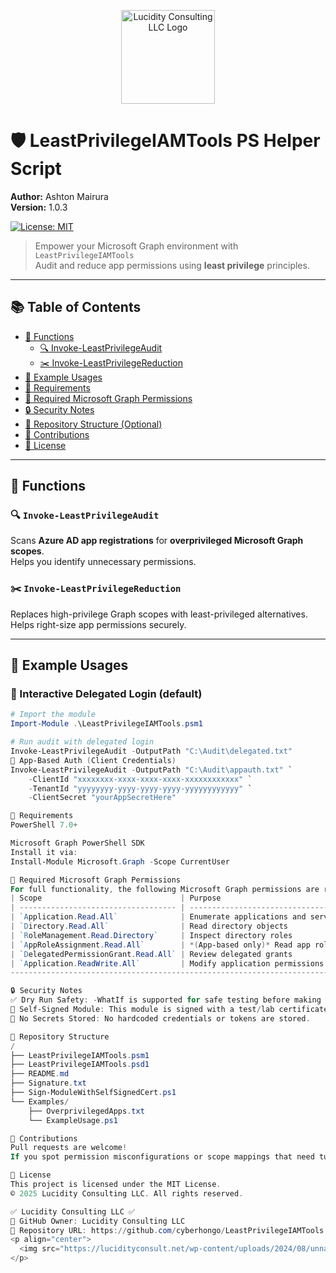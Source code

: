 <p align="center">
  <img src="https://lucidityconsult.net/wp-content/uploads/2024/08/unnamed.png" alt="Lucidity Consulting LLC Logo" width="150"/>
</p>

# 🛡️ LeastPrivilegeIAMTools PS Helper Script  
**Author:** Ashton Mairura  
**Version:** 1.0.3  

[![License: MIT](https://img.shields.io/badge/license-MIT-green.svg)](LICENSE)

> Empower your Microsoft Graph environment with `LeastPrivilegeIAMTools`  
> Audit and reduce app permissions using **least privilege** principles.

---

## 📚 Table of Contents

- [🚀 Functions](#-functions)
  - [🔍 Invoke-LeastPrivilegeAudit](#-invoke-leastprivilegeaudit)
  - [✂️ Invoke-LeastPrivilegeReduction](#-invoke-leastprivilegereduction)
- [🧪 Example Usages](#-example-usages)
- [📝 Requirements](#-requirements)
- [🔑 Required Microsoft Graph Permissions](#-required-microsoft-graph-permissions)
- [🔒 Security Notes](#-security-notes)
- [📂 Repository Structure (Optional)](#-repository-structure-optional)
- [🙌 Contributions](#-contributions)
- [📄 License](#-license)

---

## 🚀 Functions

### 🔍 `Invoke-LeastPrivilegeAudit`  
Scans **Azure AD app registrations** for **overprivileged Microsoft Graph scopes**.  
Helps you identify unnecessary permissions.

### ✂️ `Invoke-LeastPrivilegeReduction`  
Replaces high-privilege Graph scopes with least-privileged alternatives.  
Helps right-size app permissions securely.

---

## 🧪 Example Usages

### 🔹 Interactive Delegated Login (default)
```powershell
# Import the module
Import-Module .\LeastPrivilegeIAMTools.psm1

# Run audit with delegated login
Invoke-LeastPrivilegeAudit -OutputPath "C:\Audit\delegated.txt"
🔹 App-Based Auth (Client Credentials)
Invoke-LeastPrivilegeAudit -OutputPath "C:\Audit\appauth.txt" `
    -ClientId "xxxxxxxx-xxxx-xxxx-xxxx-xxxxxxxxxxxx" `
    -TenantId "yyyyyyyy-yyyy-yyyy-yyyy-yyyyyyyyyyyy" `
    -ClientSecret "yourAppSecretHere"

📝 Requirements
PowerShell 7.0+

Microsoft Graph PowerShell SDK
Install it via:
Install-Module Microsoft.Graph -Scope CurrentUser

🔑 Required Microsoft Graph Permissions
For full functionality, the following Microsoft Graph permissions are required:
| Scope                               | Purpose                                                   |
| ----------------------------------- | --------------------------------------------------------- |
| `Application.Read.All`              | Enumerate applications and service principals             |
| `Directory.Read.All`                | Read directory objects                                    |
| `RoleManagement.Read.Directory`     | Inspect directory roles                                   |
| `AppRoleAssignment.Read.All`        | *(App-based only)* Read app role assignments              |
| `DelegatedPermissionGrant.Read.All` | Review delegated grants                                   |
| `Application.ReadWrite.All`         | Modify application permissions *(required for reduction)* |
---------------------------------------------------------------------------------------------------

🔒 Security Notes
✅ Dry Run Safety: -WhatIf is supported for safe testing before making changes.
🔏 Self-Signed Module: This module is signed with a test/lab certificate.
🚫 No Secrets Stored: No hardcoded credentials or tokens are stored.

📂 Repository Structure
/
├── LeastPrivilegeIAMTools.psm1
├── LeastPrivilegeIAMTools.psd1
├── README.md
├── Signature.txt
├── Sign-ModuleWithSelfSignedCert.ps1
└── Examples/
    ├── OverprivilegedApps.txt
    └── ExampleUsage.ps1

🙌 Contributions
Pull requests are welcome!
If you spot permission misconfigurations or scope mappings that need tuning—open an issue or PR.

📄 License
This project is licensed under the MIT License.
© 2025 Lucidity Consulting LLC. All rights reserved.

✅ Lucidity Consulting LLC ✅
🔁 GitHub Owner: Lucidity Consulting LLC
🔗 Repository URL: https://github.com/cyberhongo/LeastPrivilegeIAMTools
<p align="center">
  <img src="https://lucidityconsult.net/wp-content/uploads/2024/08/unnamed.png" alt="Lucidity Consulting LLC Logo" width="150"/>
</p>

